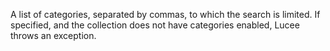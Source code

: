 A list of categories, separated by commas, to which
the search is limited. If specified, and the collection
does not have categories enabled, Lucee throws an exception.